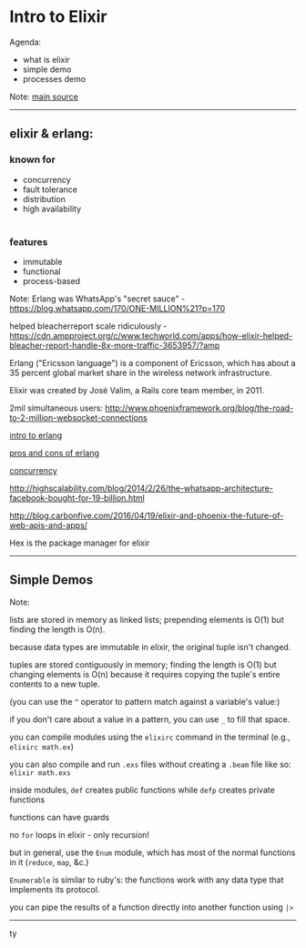 
# Intro to Elixir

Agenda:

+ what is elixir
+ simple demo
+ processes demo

Note:
[main source](http://elixir-lang.org/getting-started/introduction.html)

---

## elixir & erlang:

### known for
+ concurrency
+ fault tolerance
+ distribution
+ high availability
<br/><br/>
### features
+ immutable
+ functional
+ process-based

Note:
Erlang was WhatsApp's "secret sauce" - https://blog.whatsapp.com/170/ONE-MILLION%21?p=170

helped bleacherreport scale ridiculously - https://cdn.ampproject.org/c/www.techworld.com/apps/how-elixir-helped-bleacher-report-handle-8x-more-traffic-3653957/?amp

Erlang ("Ericsson language") is a component of Ericsson, which has about a 35 percent global market share in the wireless network infrastructure.

Elixir was created by José Valim, a Rails core team member, in 2011.

2mil simultaneous users: http://www.phoenixframework.org/blog/the-road-to-2-million-websocket-connections

[intro to erlang](http://learnyousomeerlang.com/introduction)

[pros and cons of erlang](http://learnyousomeerlang.com/introduction#kool-aid)

[concurrency](http://learnyousomeerlang.com/the-hitchhikers-guide-to-concurrency)

http://highscalability.com/blog/2014/2/26/the-whatsapp-architecture-facebook-bought-for-19-billion.html

http://blog.carbonfive.com/2016/04/19/elixir-and-phoenix-the-future-of-web-apis-and-apps/

Hex is the package manager for elixir

---

## Simple Demos

Note:

lists are stored in memory as linked lists; prepending elements is O(1) but finding the length is O(n).

because data types are immutable in elixir, the original tuple isn't changed.

tuples are stored contiguously in memory; finding the length is O(1) but changing elements is O(n) because it requires copying the tuple's entire contents to a new tuple.

(you can use the `^` operator to pattern match against a variable's value:)

if you don't care about a value in a pattern, you can use `_` to fill that space.

you can compile modules using the `elixirc` command in the terminal (e.g., `elixirc math.ex`)

you can also compile and run `.exs` files without creating a `.beam` file like so: `elixir math.exs`

inside modules, `def` creates public functions while `defp` creates private functions

functions can have guards

no `for` loops in elixir - only recursion!

but in general, use the `Enum` module, which has most of the normal functions in it (`reduce`, `map`, &c.)

`Enumerable` is similar to ruby's: the functions work with any data type that implements its protocol.

you can pipe the results of a function directly into another function using `|>`

---

ty